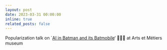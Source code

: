 ```yaml
---
layout: post
date: 2023-03-31 00:00:00
inline: true
related_posts: false
---
```


Popularization talk on `<a href="https://www.arts-et-metiers.net/musee/batman-et-sa-batmobile-dans-loeil-des-experts" rel="noopener" target="_blank">AI in Batman and its Batmobile</a>‘ 🦇🔬😎 at Arts et Métiers museum

